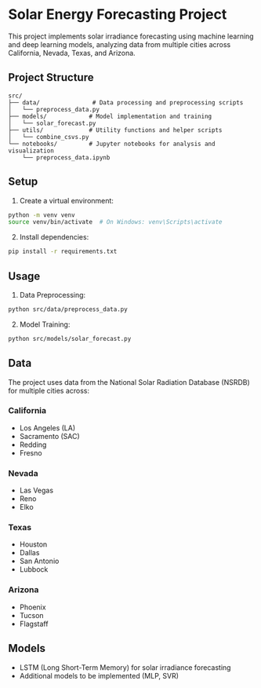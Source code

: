 # Solar Energy Forecasting Project

This project implements solar irradiance forecasting using machine learning and deep learning models, analyzing data from multiple cities across California, Nevada, Texas, and Arizona.

## Project Structure

```
src/
├── data/               # Data processing and preprocessing scripts
│   └── preprocess_data.py
├── models/            # Model implementation and training
│   └── solar_forecast.py
├── utils/             # Utility functions and helper scripts
│   └── combine_csvs.py
└── notebooks/         # Jupyter notebooks for analysis and visualization
    └── preprocess_data.ipynb
```

## Setup

1. Create a virtual environment:
```bash
python -m venv venv
source venv/bin/activate  # On Windows: venv\Scripts\activate
```

2. Install dependencies:
```bash
pip install -r requirements.txt
```

## Usage

1. Data Preprocessing:
```bash
python src/data/preprocess_data.py
```

2. Model Training:
```bash
python src/models/solar_forecast.py
```

## Data

The project uses data from the National Solar Radiation Database (NSRDB) for multiple cities across:

### California
- Los Angeles (LA)
- Sacramento (SAC)
- Redding
- Fresno

### Nevada
- Las Vegas
- Reno
- Elko

### Texas
- Houston
- Dallas
- San Antonio
- Lubbock

### Arizona
- Phoenix
- Tucson
- Flagstaff

## Models

- LSTM (Long Short-Term Memory) for solar irradiance forecasting
- Additional models to be implemented (MLP, SVR) 